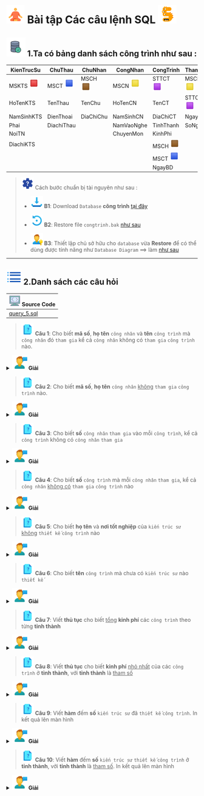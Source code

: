# ![icons8gurupng](https://raw.githubusercontent.com/Zenfection/Image/master/2021/03/21-18-12-52-icons8-guru.png) Bài tập Các câu lệnh SQL ![icons8-5_cute.png](https://raw.githubusercontent.com/Zenfection/Image/master/2021/05/10-17-21-09-icons8-5_cute.png)

## ![icons8-database_view.png](https://raw.githubusercontent.com/Zenfection/Image/master/2021/05/10-13-17-41-icons8-database_view.png) 1.Ta có bảng danh sách công trình như sau :

| KienTrucSu                                                                                                                       | ChuThau                                                                                                                           | ChuNhan                                                                                                                             | CongNhan                                                                                                                              | CongTrinh                                                                                                                              | ThamGia                                                                                                                                | ThietKe                                                                                                                                |
| -------------------------------------------------------------------------------------------------------------------------------- | --------------------------------------------------------------------------------------------------------------------------------- | ----------------------------------------------------------------------------------------------------------------------------------- | ------------------------------------------------------------------------------------------------------------------------------------- | -------------------------------------------------------------------------------------------------------------------------------------- | -------------------------------------------------------------------------------------------------------------------------------------- | -------------------------------------------------------------------------------------------------------------------------------------- |
| MSKTS ![icons8redsquarepng](https://raw.githubusercontent.com/Zenfection/Image/master/2021/03/21-18-03-33-icons8-red_square.png) | MSCT ![icons8bluesquarepng](https://raw.githubusercontent.com/Zenfection/Image/master/2021/03/21-18-03-59-icons8-blue_square.png) | MSCH ![icons8brownsquarepng](https://raw.githubusercontent.com/Zenfection/Image/master/2021/03/21-18-10-46-icons8-brown_square.png) | MSCN ![icons8yellowsquarepng](https://raw.githubusercontent.com/Zenfection/Image/master/2021/03/21-18-04-23-icons8-yellow_square.png) | STTCT ![icons8purplesquarepng](https://raw.githubusercontent.com/Zenfection/Image/master/2021/03/21-18-10-02-icons8-purple_square.png) | MSCN ![icons8yellowsquarepng](https://raw.githubusercontent.com/Zenfection/Image/master/2021/03/21-18-04-23-icons8-yellow_square.png)  | MSKTS ![icons8redsquarepng](https://raw.githubusercontent.com/Zenfection/Image/master/2021/03/21-18-03-33-icons8-red_square.png)       |
| HoTenKTS                                                                                                                         | TenThau                                                                                                                           | TenChu                                                                                                                              | HoTenCN                                                                                                                               | TenCT                                                                                                                                  | STTCT ![icons8purplesquarepng](https://raw.githubusercontent.com/Zenfection/Image/master/2021/03/21-18-10-02-icons8-purple_square.png) | STTCT ![icons8purplesquarepng](https://raw.githubusercontent.com/Zenfection/Image/master/2021/03/21-18-10-02-icons8-purple_square.png) |
| NamSinhKTS                                                                                                                       | DienThoai                                                                                                                         | DiaChiChu                                                                                                                           | NamSinhCN                                                                                                                             | DiaChiCT                                                                                                                               | NgayTG                                                                                                                                 | ThuLao                                                                                                                                 |
| Phai                                                                                                                             | DiachiThau                                                                                                                        |                                                                                                                                     | NamVaoNghe                                                                                                                            | TinhThanh                                                                                                                              | SoNgay                                                                                                                                 |                                                                                                                                        |
| NoiTN                                                                                                                            |                                                                                                                                   |                                                                                                                                     | ChuyenMon                                                                                                                             | KinhPhi                                                                                                                                |                                                                                                                                        |                                                                                                                                        |
| DiachiKTS                                                                                                                        |                                                                                                                                   |                                                                                                                                     |                                                                                                                                       | MSCH ![icons8brownsquarepng](https://raw.githubusercontent.com/Zenfection/Image/master/2021/03/21-18-10-46-icons8-brown_square.png)    |                                                                                                                                        |                                                                                                                                        |
|                                                                                                                                  |                                                                                                                                   |                                                                                                                                     |                                                                                                                                       | MSCT ![icons8bluesquarepng](https://raw.githubusercontent.com/Zenfection/Image/master/2021/03/21-18-03-59-icons8-blue_square.png)      |                                                                                                                                        |                                                                                                                                        |
|                                                                                                                                  |                                                                                                                                   |                                                                                                                                     |                                                                                                                                       | NgayBD                                                                                                                                 |                                                                                                                                        |                                                                                                                                        |

> ![icons8howquestpng](https://raw.githubusercontent.com/Zenfection/Image/master/2021/05/10-13-09-24-icons8-how_quest.png) Cách bước chuẩn bị tài nguyên như sau :
> 
> - ![icons8downloadpng](https://raw.githubusercontent.com/Zenfection/Image/master/2021/05/10-13-00-54-icons8-download.png) **B1**: Download `Database` **công trình** [tại đây](https://github.com/Zenfection/CTU/raw/main/HocPhan/CT180-Co_so_du_lieu/Baitap/2.Cau_lenh_SQL/congtrinh.bak)
> 
> - ![icons8restorepng](https://raw.githubusercontent.com/Zenfection/Image/master/2021/05/10-13-01-06-icons8-restore.png) **B2**: Restore file `congtrinh.bak` [như sau](https://www.youtube.com/watch?v=oo4C-As6caI)
> 
> - ![icons8landlordpng](https://raw.githubusercontent.com/Zenfection/Image/master/2021/05/10-13-01-39-icons8-landlord.png) **B3**: Thiết lập chủ sở hữu cho `database` vừa **Restore** để có thể dùng được tính năng như `Database Diagram` ==> làm [như sau](https://www.youtube.com/watch?v=Xbxu2hrssHk)

---

## <img title="" src="https://raw.githubusercontent.com/Zenfection/Image/master/2021/05/10-15-19-04-icons8-questionnaire.png" alt="icons8-questionnaire.png" width="40"> 2.Danh sách các câu hỏi

| ![icons8googlecode30pxpng](https://raw.githubusercontent.com/Zenfection/Image/master/2021/05/08-10-24-29-icons8_google_code_30px.png) Source Code |
| ------------------------------------------------------------------------------------------------------------------------------------------------- |
| [query_5.sql](https://github.com/Zenfection/CTU/blob/main/HocPhan/CT180-Co_so_du_lieu/Baitap/2.Cau_lenh_SQL/bai1/query_5.sql)                     |

> ![icons8questionspng](https://raw.githubusercontent.com/Zenfection/Image/master/2021/03/17-08-59-15-icons8-questions.png) **Câu 1**: Cho biết **mã số**, **họ tên** `công nhân` và **tên** `công trình` mà `công nhân` đó `tham gia` kể cả `công nhân` không có `tham gia` `công trình` nào.

<details>
<summary><b><img src="https://raw.githubusercontent.com/Zenfection/Image/master/2021/03/08-16-44-05-icons8-consultation.png" width ="40"> Giải</b></summary>

<br>

```sql

```

⇨  

---

</details>

> ![icons8questionspng](https://raw.githubusercontent.com/Zenfection/Image/master/2021/03/17-08-59-15-icons8-questions.png) **Câu 2**: Cho biết **mã số**, **họ tên** `công nhân` <u>không</u> `tham gia` `công trình` nào.

<details>
<summary><b><img src="https://raw.githubusercontent.com/Zenfection/Image/master/2021/03/08-16-44-05-icons8-consultation.png" width ="40"> Giải</b></summary>

<br>

```sql
SELECT CN.MSCN,CN.HOTENCN
FROM dbo.congnhan as CN

EXCEPT

SELECT CN.MSCN, CN.HOTENCN
FROM dbo.congnhan as CN, dbo.congtrinh as CongT, dbo.thamgia as TG
WHERE TG.STTCT = CongT.STTCT
AND TG.MSCN = CN.MSCN
```

⇨  `7` records

---

</details>

> ![icons8questionspng](https://raw.githubusercontent.com/Zenfection/Image/master/2021/03/17-08-59-15-icons8-questions.png) **Câu 3**: Cho  biết **số** `công nhân` `tham gia` vào mỗi `công trình`, kể cả `công trình` không có `công nhân` `tham gia`

<details>
<summary><b><img src="https://raw.githubusercontent.com/Zenfection/Image/master/2021/03/08-16-44-05-icons8-consultation.png" width ="40"> Giải</b></summary>

<br>

```sql
CREATE VIEW temp AS
SELECT TENCT
FROM dbo.congtrinh 

EXCEPT

SELECT CongT.TENCT
FROM dbo.congnhan as CN, dbo.congtrinh as CongT, dbo.thamgia as TG
WHERE TG.STTCT = CongT.STTCT
AND TG.MSCN = CN.MSCN
GO

SELECT CongT.TENCT, COUNT(*)
FROM dbo.congnhan as CN, dbo.congtrinh as CongT, dbo.thamgia as TG
WHERE TG.STTCT = CongT.STTCT
AND TG.MSCN = CN.MSCN
GROUP BY CongT.TENCT

UNION

SELECT TENCT, 0
FROM temp
GO

DROP VIEW temp
```

⇨  50 `records`

---

</details>

> ![icons8questionspng](https://raw.githubusercontent.com/Zenfection/Image/master/2021/03/17-08-59-15-icons8-questions.png) **Câu 4**: Cho biết **số** `công trình` mà mỗi `công nhân` `tham gia`, kể cả `công nhân` <u>không có</u> `tham gia` `công trình` nào

<details>
<summary><b><img src="https://raw.githubusercontent.com/Zenfection/Image/master/2021/03/08-16-44-05-icons8-consultation.png" width ="40"> Giải</b></summary>

<br>

```sql
CREATE VIEW temp AS
SELECT DISTINCT CN.HOTENCN
FROM dbo.congnhan as CN

EXCEPT

SELECT DISTINCT CN.HOTENCN
FROM dbo.congnhan as CN, dbo.congtrinh as CongT, dbo.thamgia as TG
WHERE TG.STTCT = CongT.STTCT
AND TG.MSCN = CN.MSCN
GO


SELECT CN.HOTENCN, COUNT(*) as So_CT_TG
FROM dbo.congnhan as CN, dbo.congtrinh as CongT, dbo.thamgia as TG
WHERE TG.STTCT = CongT.STTCT
AND TG.MSCN = CN.MSCN
GROUP BY CN.HOTENCN

UNION

SELECT HOTENCN, 0
FROM temp
GO

DROP VIEW temp
```

⇨  `52` records

---

</details>

> ![icons8questionspng](https://raw.githubusercontent.com/Zenfection/Image/master/2021/03/17-08-59-15-icons8-questions.png) **Câu 5**: Cho biết **họ tên** và **nơi  tốt nghiệp** của `kiến trúc sư` <u>không</u> `thiết kế` `công trình` nào

<details>
<summary><b><img src="https://raw.githubusercontent.com/Zenfection/Image/master/2021/03/08-16-44-05-icons8-consultation.png" width ="40"> Giải</b></summary>

<br>

```sql
SELECT KTS.HOTENKTS, KTS.NOITN
FROM dbo.kientrucsu as KTS

EXCEPT

SELECT KTS.HOTENKTS, KTS.NOITN
FROM dbo.kientrucsu as KTS, dbo.thietke as TK, dbo.congtrinh as CongT
WHERE TK.MSKTS = KTS.MSKTS
AND TK.STTCT = CongT.STTCT
```

⇨  `10` records

---

</details>

> ![icons8questionspng](https://raw.githubusercontent.com/Zenfection/Image/master/2021/03/17-08-59-15-icons8-questions.png) **Câu 6**: Cho biết **tên** `công trình` mà chưa có `kiến trúc sư` nào `thiết kế`

<details>
<summary><b><img src="https://raw.githubusercontent.com/Zenfection/Image/master/2021/03/08-16-44-05-icons8-consultation.png" width ="40"> Giải</b></summary>

<br>

```sql
SELECT CongT.TENCT
FROM dbo.congtrinh as CongT

EXCEPT

SELECT CongT.TENCT
FROM dbo.kientrucsu as KTS, dbo.thietke as TK, dbo.congtrinh as CongT
WHERE TK.MSKTS = KTS.MSKTS
AND TK.STTCT = CongT.STTCT
```

⇨  `40` records

---

</details>

> ![icons8questionspng](https://raw.githubusercontent.com/Zenfection/Image/master/2021/03/17-08-59-15-icons8-questions.png) **Câu 7**: Viết **thủ tục** cho biết <u>tổng</u> **kinh phí** các `công trình` theo từng **tỉnh thành**

<details>
<summary><b><img src="https://raw.githubusercontent.com/Zenfection/Image/master/2021/03/08-16-44-05-icons8-consultation.png" width ="40"> Giải</b></summary>

<br>

```sql
CREATE PROCEDURE sumKINHPHI_for_TINHTHANH
AS
BEGIN
    SELECT CongT.TINHTHANH, SUM(CONVERT(int, CongT.KINHPHI))
    FROM dbo.congtrinh as CongT
    GROUP BY CongT.TINHTHANH
END
GO

EXEC  sumKINHPHI_for_TINHTHANH
GO

--DROP PROCEDURE sumKINHPHI_for_TINHTHANH
--Thực hiện lệnh drop nếu muốn xoá
```

⇨  `7` records

---

</details>

> ![icons8questionspng](https://raw.githubusercontent.com/Zenfection/Image/master/2021/03/17-08-59-15-icons8-questions.png) **Câu 8**: Viết **thủ tục** cho biết **kinh phí** <u>nhỏ nhất</u> của các `công trình` ở **tỉnh thành**, với **tỉnh thành** là <u>tham số</u>

<details>
<summary><b><img src="https://raw.githubusercontent.com/Zenfection/Image/master/2021/03/08-16-44-05-icons8-consultation.png" width ="40"> Giải</b></summary>

<br>

```sql
CREATE PROC minKINHPHI_for_TINHTHANH
@tinhthanh NVARCHAR(50)
AS
BEGIN
    SELECT CongT.TINHTHANH, MIN(CONVERT(int, CongT.KINHPHI)) as minKINHPHI
    FROM dbo.congtrinh as CongT
    WHERE CongT.TINHTHANH = @tinhthanh
    GROUP BY CongT.TINHTHANH
END
GO

EXEC minKINHPHI_for_TINHTHANH @tinhthanh = '<tên tỉnh thành>'
GO

--DROP PROC minKINHPHI_for_TINHTHANH
```

⇨  `1` record

---

</details>

> ![icons8questionspng](https://raw.githubusercontent.com/Zenfection/Image/master/2021/03/17-08-59-15-icons8-questions.png) **Câu 9**: Viết **hàm** đếm **số** `kiến trúc sư` đã `thiết kế` `công trình`. In kết quả lên màn hình

<details>
<summary><b><img src="https://raw.githubusercontent.com/Zenfection/Image/master/2021/03/08-16-44-05-icons8-consultation.png" width ="40"> Giải</b></summary>

<br>

```sql
CREATE FUNCTION dbo.count_KTS_TK()
RETURNS INT
AS
BEGIN
    DECLARE @count INT

    SELECT @count = COUNT(*)
    FROM dbo.kientrucsu as KTS, dbo.congtrinh as CongT, dbo.thietke as TK
    WHERE TK.STTCT = CongT.STTCT
    AND TK.MSKTS = KTS.MSKTS

    RETURN @count
END
GO

PRINT dbo.count_KTS_TK()
GO

--DROP FUNCTION dbo.count_KTS_TK
```

⇨  `1` records

---

</details>

> ![icons8questionspng](https://raw.githubusercontent.com/Zenfection/Image/master/2021/03/17-08-59-15-icons8-questions.png) **Câu 10**: Viết **hàm** đếm **số** `kiến trúc sư` `thiết kế` `công trình` ở **tỉnh thành**, vởi **tỉnh thành** là <u>tham số</u>. In kết quả lên màn hình

<details>
<summary><b><img src="https://raw.githubusercontent.com/Zenfection/Image/master/2021/03/08-16-44-05-icons8-consultation.png" width ="40"> Giải</b></summary>

<br>

```sql
CREATE FUNCTION countKTS_for_TINHTHANH(@tinhthanh NVARCHAR(50))
RETURNS TABLE
AS
    RETURN
    SELECT KTS.HOTENKTS, CongT.TINHTHANH
    FROM dbo.kientrucsu as KTS, dbo.congtrinh as CongT, dbo.thietke as TK
    WHERE TK.STTCT = CongT.STTCT
    AND TK.MSKTS = KTS.MSKTS
    GROUP BY KTS.HOTENKTS, CongT.TINHTHANH
    HAVING CongT.TINHTHANH = @tinhthanh
GO

SELECT COUNT(*) FROM dbo.countKTS_for_TINHTHANH('<tên tỉnh thành>');
GO 

--DROP FUNCTION countKTS_for_TINHTHANH
```

⇨  Tuỳ đầu vào ==> records

---

</details>
